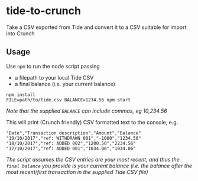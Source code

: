 # tide-to-crunch

Take a CSV exported from Tide and convert it to a CSV suitable for import into Crunch

## Usage

Use `npm` to run the node script passing
- a filepath to your local Tide CSV
- a final balance (i.e. your current balance)

```
npm install
FILE=path/to/tide.csv BALANCE=1234.56 npm start
```

_Note that the supplied `BALANCE` can include commas, eg 10,234.56_

This will print (Crunch friendly) CSV formatted text to the console, e.g.
```
"Date","Transaction description","Amount","Balance"
"19/10/2017","ref: WITHDRAWN 001","-1000","1234.56"
"18/10/2017","ref: ADDED 002","1200.50","2234.56"
"17/10/2017","ref: ADDED 001","1034.06","1034.06"
```

*The script assumes the CSV entries are your most recent, and thus the `final balance` you provide is your current balance (i.e. the balance after the most recent/first transaction in the supplied Tide CSV file)*
